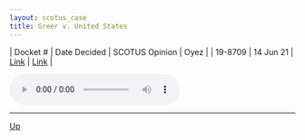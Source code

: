 ```yaml
---
layout: scotus_case
title: Greer v. United States
---
```


| Docket # | Date Decided | SCOTUS Opinion | Oyez |
| 19-8709 | 14 Jun 21 | [Link](https://www.supremecourt.gov/opinions/20pdf/593us2r46_1qm2.pdf) | [Link](https://www.oyez.org/cases/2020/19-8709) |

<audio controls>
   <source src='./resources/19-8709.mp3' type='audio/mpeg'>
</audio>

<object data='./resources/19-8709.pdf' type='application/pdf'></object>

---

[Up](./README.md)